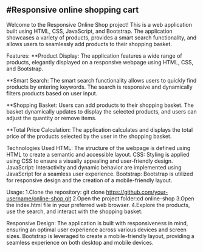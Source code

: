 #Responsive online shopping cart 
--------------------------------------
Welcome to the Responsive Online Shop project! This is a web application built using HTML, CSS, JavaScript, and Bootstrap. The application showcases a variety of products, provides a smart search functionality, and allows users to seamlessly add products to their shopping basket.

Features:
  **Product Display: The application features a wide range of products, elegantly displayed on a responsive webpage using HTML, CSS, and Bootstrap.

  **Smart Search: The smart search functionality allows users to quickly find products by entering keywords. The search is responsive and dynamically filters products based on user 
  input.

  **Shopping Basket: Users can add products to their shopping basket. The basket dynamically updates to display the selected products, and users can adjust the quantity or remove items.

  **Total Price Calculation: The application calculates and displays the total price of the products selected by the user in the shopping basket.

Technologies Used
  HTML: The structure of the webpage is defined using HTML to create a semantic and accessible layout.
  CSS: Styling is applied using CSS to ensure a visually appealing and user-friendly design.
  JavaScript: Interactivity and dynamic behavior are implemented using JavaScript for a seamless user experience.
  Bootstrap: Bootstrap is utilized for responsive design and the creation of a mobile-friendly layout.


Usage:
  1.Clone the repository: git clone https://github.com/your-username/online-shop.git
  2.Open the project folder:cd online-shop
  3.Open the index.html file in your preferred web browser.
  4.Explore the products, use the search, and interact with the shopping basket.


Responsive Design:
The application is built with responsiveness in mind, ensuring an optimal user experience across various devices and screen sizes. 
Bootstrap is leveraged to create a mobile-friendly layout, providing a seamless experience on both desktop and mobile devices.
